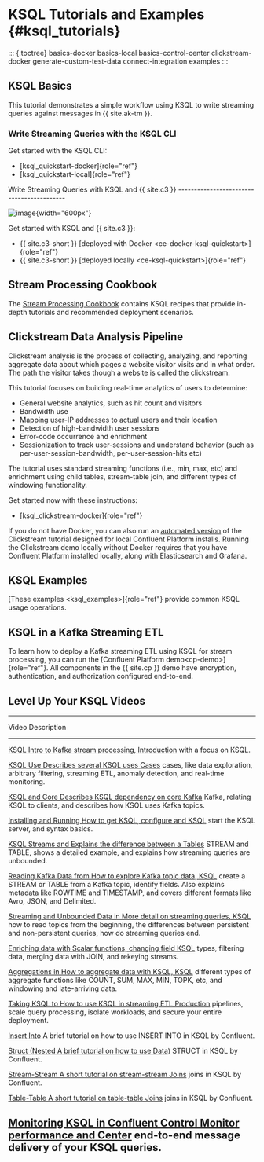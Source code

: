 KSQL Tutorials and Examples {#ksql_tutorials}
===========================

::: {.toctree}
basics-docker basics-local basics-control-center clickstream-docker
generate-custom-test-data connect-integration examples
:::

KSQL Basics
-----------

This tutorial demonstrates a simple workflow using KSQL to write
streaming queries against messages in {{ site.ak-tm }}.

### Write Streaming Queries with the KSQL CLI

Get started with the KSQL CLI:

-   [ksql\_quickstart-docker]{role="ref"}
-   [ksql\_quickstart-local]{role="ref"}

Write Streaming Queries with KSQL and {{ site.c3 }}
\-\-\-\-\-\-\-\-\-\-\-\-\-\-\-\-\-\-\-\-\-\-\-\-\-\-\-\-\-\-\-\-\-\-\-\-\-\-\-\-\--

![image](../../../images/ksql-interface-create-stream.png){width="600px"}

Get started with KSQL and {{ site.c3 }}:

-   {{ site.c3-short }}
    [deployed with Docker \<ce-docker-ksql-quickstart\>]{role="ref"}
-   {{ site.c3-short }}
    [deployed locally \<ce-ksql-quickstart\>]{role="ref"}

Stream Processing Cookbook
--------------------------

The [Stream Processing
Cookbook](https://www.confluent.io/product/ksql/stream-processing-cookbook)
contains KSQL recipes that provide in-depth tutorials and recommended
deployment scenarios.

Clickstream Data Analysis Pipeline
----------------------------------

Clickstream analysis is the process of collecting, analyzing, and
reporting aggregate data about which pages a website visitor visits and
in what order. The path the visitor takes though a website is called the
clickstream.

This tutorial focuses on building real-time analytics of users to
determine:

-   General website analytics, such as hit count and visitors
-   Bandwidth use
-   Mapping user-IP addresses to actual users and their location
-   Detection of high-bandwidth user sessions
-   Error-code occurrence and enrichment
-   Sessionization to track user-sessions and understand behavior (such
    as per-user-session-bandwidth, per-user-session-hits etc)

The tutorial uses standard streaming functions (i.e., min, max, etc) and
enrichment using child tables, stream-table join, and different types of
windowing functionality.

Get started now with these instructions:

-   [ksql\_clickstream-docker]{role="ref"}

If you do not have Docker, you can also run an [automated
version](https://github.com/confluentinc/examples/tree/master/clickstream)
of the Clickstream tutorial designed for local Confluent Platform
installs. Running the Clickstream demo locally without Docker requires
that you have Confluent Platform installed locally, along with
Elasticsearch and Grafana.

KSQL Examples
-------------

[These examples \<ksql\_examples\>]{role="ref"} provide common KSQL
usage operations.

KSQL in a Kafka Streaming ETL
-----------------------------

To learn how to deploy a Kafka streaming ETL using KSQL for stream
processing, you can run the
[Confluent Platform demo\<cp-demo\>]{role="ref"}. All components in the
{{ site.cp }} demo have encryption, authentication, and authorization
configured end-to-end.

Level Up Your KSQL Videos
-------------------------

  --------------------------------------------------------------------------------------------
  Video                                                      Description
  ---------------------------------------------------------- ---------------------------------
  [KSQL                                                      Intro to Kafka stream processing,
  Introduction](https://www.youtube.com/embed/C-rUyWmRJSQ)   with a focus on KSQL.

  [KSQL Use                                                  Describes several KSQL uses
  Cases](https://www.youtube.com/embed/euz0isNG1SQ)          cases, like data exploration,
                                                             arbitrary filtering, streaming
                                                             ETL, anomaly detection, and
                                                             real-time monitoring.

  [KSQL and Core                                             Describes KSQL dependency on core
  Kafka](https://www.youtube.com/embed/-GpbMAK3Uow)          Kafka, relating KSQL to clients,
                                                             and describes how KSQL uses Kafka
                                                             topics.

  [Installing and Running                                    How to get KSQL, configure and
  KSQL](https://www.youtube.com/embed/icwHpPm-TCA)           start the KSQL server, and syntax
                                                             basics.

  [KSQL Streams and                                          Explains the difference between a
  Tables](https://www.youtube.com/embed/DPGn-j7yD68)         STREAM and TABLE, shows a
                                                             detailed example, and explains
                                                             how streaming queries are
                                                             unbounded.

  [Reading Kafka Data from                                   How to explore Kafka topic data,
  KSQL](https://www.youtube.com/embed/EzVZOUt9JsU)           create a STREAM or TABLE from a
                                                             Kafka topic, identify fields.
                                                             Also explains metadata like
                                                             ROWTIME and TIMESTAMP, and covers
                                                             different formats like Avro,
                                                             JSON, and Delimited.

  [Streaming and Unbounded Data in                           More detail on streaming queries,
  KSQL](https://www.youtube.com/embed/4ccg1AFeNB0)           how to read topics from the
                                                             beginning, the differences
                                                             between persistent and
                                                             non-persistent queries, how do
                                                             streaming queries end.

  [Enriching data with                                       Scalar functions, changing field
  KSQL](https://www.youtube.com/embed/9_Gwe6qJrjI)           types, filtering data, merging
                                                             data with JOIN, and rekeying
                                                             streams.

  [Aggregations in                                           How to aggregate data with KSQL,
  KSQL](https://www.youtube.com/embed/db5SsmNvej4)           different types of aggregate
                                                             functions like COUNT, SUM, MAX,
                                                             MIN, TOPK, etc, and windowing and
                                                             late-arriving data.

  [Taking KSQL to                                            How to use KSQL in streaming ETL
  Production](https://www.youtube.com/embed/f3wV8W_zjwE)     pipelines, scale query
                                                             processing, isolate workloads,
                                                             and secure your entire
                                                             deployment.

  [Insert Into](https://www.youtube.com/watch?v=z508VDdtp_M) A brief tutorial on how to use
                                                             INSERT INTO in KSQL by Confluent.

  [Struct (Nested                                            A brief tutorial on how to use
  Data)](https://www.youtube.com/watch?v=TQd5rfFmbhw)        STRUCT in KSQL by Confluent.

  [Stream-Stream                                             A short tutorial on stream-stream
  Joins](https://www.youtube.com/watch?v=51yLu5FnPYo)        joins in KSQL by Confluent.

  [Table-Table                                               A short tutorial on table-table
  Joins](https://www.youtube.com/watch?v=-eMXWeBfK7U)        joins in KSQL by Confluent.

  [Monitoring KSQL in Confluent Control                      Monitor performance and
  Center](https://www.youtube.com/watch?v=3o7MzCri4e4)       end-to-end message delivery of
                                                             your KSQL queries.
  --------------------------------------------------------------------------------------------
